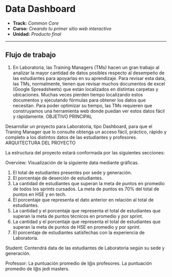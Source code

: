 # Data Dashboard

* **Track:** _Common Core_
* **Curso:** _Creando tu primer sitio web interactivo_
* **Unidad:** _Producto final_

***

## Flujo de trabajo

1. En Laboratoria, las Training Managers (TMs) hacen un gran trabajo al analizar la mayor cantidad de datos posibles respecto al desempeño de las estudiantes para apoyarlas en su aprendizaje. Para revisar esta data, las TMs, normalmente, tienen que revisar muchos documentos de excel (Google Spreadsheets) que están localizados en distintas carpetas y ubicaciones. Muchas veces pierden tiempo localizando estos documentos y ejecutando fórmulas para obtener los datos que necesitan. Para poder optimizar su tiempo, las TMs requieren que construyamos una herramienta web donde puedan ver estos datos fácil y rápidamente.
OBJETIVO PRINCIPAL


Desarrollar un proyecto para Laboratoria, tipo Dashboard, para que el Traning Manager que lo consulte obtenga un acceso fácil, práctico, rápido y completo a los distintos datos de las estudiantes y profesores.
ARQUITECTURA DEL PROYECTO

La estructura del proyecto estará conformada por las siguientes secciones:


Overview: Visualización de la siguiente data mediante gráficas.


1. El total de estudiantes presentes por sede y generación.
2. El porcentaje de deserción de estudiantes.
3. La cantidad de estudiantes que superan la meta de puntos en promedio de todos los sprints cursados. La meta de puntos es 70% del total de puntos en HSE y en tech.
4. El porcentaje que representa el dato anterior en relación al total de estudiantes.
5. La cantidad y el porcentaje que representa el total de estudiantes que superan la meta de puntos técnicos en promedio y por sprint.
6. La cantidad y el porcentaje que representa el total de estudiantes que superan la meta de puntos de HSE en promedio y por sprint.
7. El porcentaje de estudiantes satisfechas con la experiencia de Laboratoria.




Student: Contendrá data de las estudiantes de Laboratoria según su sede y generación.


Professor: 
La puntuación promedio de l@s profesores.
La puntuación promedio de l@s jedi masters.

